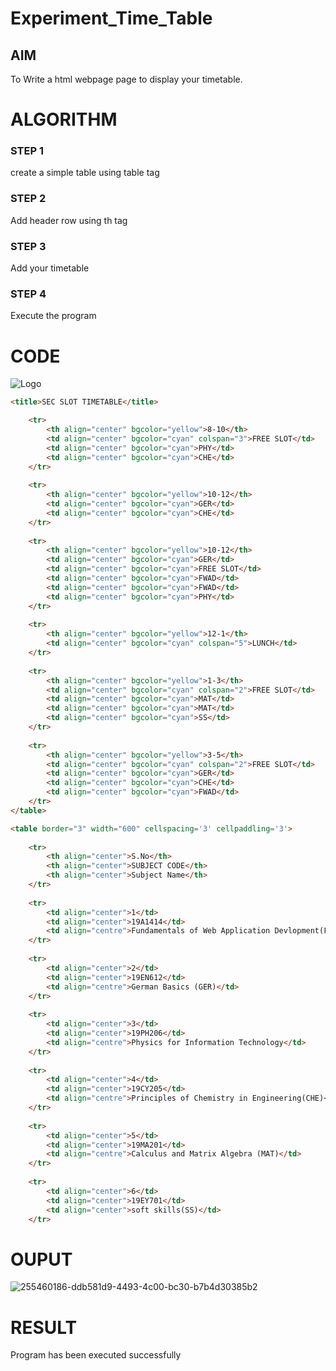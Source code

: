 # Experiment_Time_Table

## AIM
To Write a html webpage page to display your timetable.

# ALGORITHM
### STEP 1
create a simple table using table tag
### STEP 2
Add header row using th tag
### STEP 3
Add your timetable
### STEP 4
Execute the program

# CODE
![Logo](https://github.com/mohammadfaizal87/timetable/assets/147139206/ab98a736-d65c-44c1-afd8-b053f51e54ea)

```html
<title>SEC SLOT TIMETABLE</title>

    <tr>
        <th align="center" bgcolor="yellow">8-10</th>
        <td align="center" bgcolor="cyan" colspan="3">FREE SLOT</td>
        <td align="center" bgcolor="cyan">PHY</td>
        <td align="center" bgcolor="cyan">CHE</td>
    </tr>
    
    <tr>
        <th align="center" bgcolor="yellow">10-12</th>
        <td align="center" bgcolor="cyan">GER</td>
        <td align="center" bgcolor="cyan">CHE</td>
    </tr>
    
    <tr>
        <th align="center" bgcolor="yellow">10-12</th>
        <td align="center" bgcolor="cyan">GER</td>
        <td align="center" bgcolor="cyan">FREE SLOT</td>
        <td align="center" bgcolor="cyan">FWAD</td>
        <td align="center" bgcolor="cyan">FWAD</td>
        <td align="center" bgcolor="cyan">PHY</td>
    </tr>
    
    <tr>
        <th align="center" bgcolor="yellow">12-1</th>
        <td align="center" bgcolor="cyan" colspan="5">LUNCH</td>
    </tr>
    
    <tr>
        <th align="center" bgcolor="yellow">1-3</th>
        <td align="center" bgcolor="cyan" colspan="2">FREE SLOT</td>
        <td align="center" bgcolor="cyan">MAT</td>
        <td align="center" bgcolor="cyan">MAT</td>
        <td align="center" bgcolor="cyan">SS</td>
    </tr>
    
    <tr>
        <th align="center" bgcolor="yellow">3-5</th>
        <td align="center" bgcolor="cyan" colspan="2">FREE SLOT</td>
        <td align="center" bgcolor="cyan">GER</td>
        <td align="center" bgcolor="cyan">CHE</td>
        <td align="center" bgcolor="cyan">FWAD</td>
    </tr>
</table>

<table border="3" width="600" cellspacing='3' cellpaddling='3'>
    
    <tr>
        <th align="center">S.No</th>
        <th align="center">SUBJECT CODE</th> 
        <th align="center">Subject Name</th>
    </tr>
    
    <tr>
        <td align="center">1</td>
        <td align="center">19A1414</td>
        <td align="centre">Fundamentals of Web Application Devlopment(FWAD)</td>
    </tr>
    
    <tr>
        <td align="center">2</td>
        <td align="center">19EN612</td>
        <td align="centre">German Basics (GER)</td>
    </tr>
    
    <tr>
        <td align="center">3</td>
        <td align="center">19PH206</td>
        <td align="centre">Physics for Information Technology</td>
    </tr>
    
    <tr>
        <td align="center">4</td> 
        <td align="center">19CY205</td>
        <td align="centre">Principles of Chemistry in Engineering(CHE)</td>
    </tr>
    
    <tr>
        <td align="center">5</td>
        <td align="center">19MA201</td>
        <td align="centre">Calculus and Matrix Algebra (MAT)</td>
    </tr>
    
    <tr>
        <td align="center">6</td>
        <td align="center">19EY701</td>
        <td align="center">soft skills(SS)</td>
    </tr>
```

# OUPUT 
![255460186-ddb581d9-4493-4c00-bc30-b7b4d30385b2](https://github.com/mohammadfaizal87/timetable/assets/147139206/874cd122-89eb-4c4b-a713-5868361f7cf9)

# RESULT
   Program has been executed successfully
   


